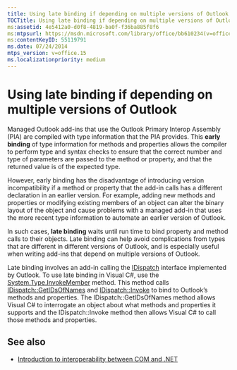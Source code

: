 ```yaml
---
title: Using late binding if depending on multiple versions of Outlook
TOCTitle: Using late binding if depending on multiple versions of Outlook
ms:assetid: 4e5412a0-d0f8-4819-ba0f-f36ba885f8f6
ms:mtpsurl: https://msdn.microsoft.com/library/office/bb610234(v=office.15)
ms:contentKeyID: 55119791
ms.date: 07/24/2014
mtps_version: v=office.15
ms.localizationpriority: medium
---
```


# Using late binding if depending on multiple versions of Outlook

Managed Outlook add-ins that use the Outlook Primary Interop Assembly (PIA) are compiled with type information that the PIA provides. This **early binding** of type information for methods and properties allows the compiler to perform type and syntax checks to ensure that the correct number and type of parameters are passed to the method or property, and that the returned value is of the expected type. 

However, early binding has the disadvantage of introducing version incompatibility if a method or property that the add-in calls has a different declaration in an earlier version. For example, adding new methods and properties or modifying existing members of an object can alter the binary layout of the object and cause problems with a managed add-in that uses the more recent type information to automate an earlier version of Outlook. 

In such cases, **late binding** waits until run time to bind property and method calls to their objects. Late binding can help avoid complications from types that are different in different versions of Outlook, and is especially useful when writing add-ins that depend on multiple versions of Outlook.

Late binding involves an add-in calling the [IDispatch](https://docs.microsoft.com/windows/desktop/api/oaidl/nn-oaidl-idispatch) interface implemented by Outlook. To use late binding in Visual C\#, use the [System.Type.InvokeMember](https://docs.microsoft.com/dotnet/api/system.type.invokemember?view=netframework-4.7.2) method. This method calls [IDispatch::GetIDsOfNames](https://docs.microsoft.com/windows/desktop/api/oaidl/nf-oaidl-idispatch-getidsofnames) and [IDispatch::Invoke](https://docs.microsoft.com/windows/desktop/api/oaidl/nf-oaidl-idispatch-invoke) to bind to Outlook’s methods and properties. The IDispatch::GetIDsOfNames method allows Visual C\# to interrogate an object about what methods and properties it supports and the IDispatch::Invoke method then allows Visual C\# to call those methods and properties. 

<!-- PAGES 404 
For more information about using late binding in C\#, see [KB 302902: Binding for Office Automation Servers with Visual C\# .NET](https://go.microsoft.com/fwlink/?linkid=88971). For more information about using late binding in Visual Basic, see [KB 304661: How to Use Visual Basic .NET for Binding for Office Automation Servers](https://go.microsoft.com/fwlink/?linkid=88972).

Note that late binding requires obtaining a DispID for every method or property, so late binding generally does not perform as well as early binding. For more information about how early binding compares with late binding, see [KB 245115: Using Early Binding and Late Binding in Automation](https://go.microsoft.com/fwlink/?linkid=88973). -->

## See also

- [Introduction to interoperability between COM and .NET](introduction-to-interoperability-between-com-and-net.md)

